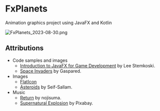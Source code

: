 # FxPlanets
Animation graphics project using JavaFX and Kotlin

![FxPlanets_2023-08-30.png](docs%2FFxPlanets_2023-08-30.png)

## Attributions
* Code samples and images
  * [Introduction to JavaFX for Game Development](https://gamedevelopment.tutsplus.com/introduction-to-javafx-for-game-development--cms-23835t) by Lee Stemkoski.
  * [Space Invaders](https://github.com/Gaspared/Space-Invaders) by Gaspared.
* Images
  * [FlatIcon](https://www.flaticon.com)
  * [Asteroids](https://github.com/Seif-Sallam/Asteroids/tree/master/Astroids/rsc) by Seif-Sallam.
* Music
  * [Return](https://pixabay.com/music/upbeat-return-120581/) by nojisuma.
  * [Supernatural Explosion](https://pixabay.com/sound-effects/supernatural-explosion-104295/) by Pixabay.
